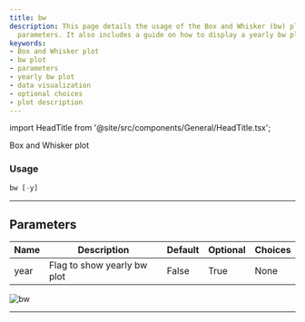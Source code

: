 ```yaml
---
title: bw
description: This page details the usage of the Box and Whisker (bw) plot with its
  parameters. It also includes a guide on how to display a yearly bw plot.
keywords:
- Box and Whisker plot
- bw plot
- parameters
- yearly bw plot
- data visualization
- optional choices
- plot description
---
```


import HeadTitle from '@site/src/components/General/HeadTitle.tsx';

<HeadTitle title="bw - Qa - Crypto - Reference | OpenBB Terminal Docs" />

Box and Whisker plot

### Usage

```python
bw [-y]
```

---

## Parameters

| Name | Description | Default | Optional | Choices |
| ---- | ----------- | ------- | -------- | ------- |
| year | Flag to show yearly bw plot | False | True | None |

![bw](https://user-images.githubusercontent.com/46355364/154305545-0f99fe4b-07e1-4714-8762-da3569023578.png)

---
